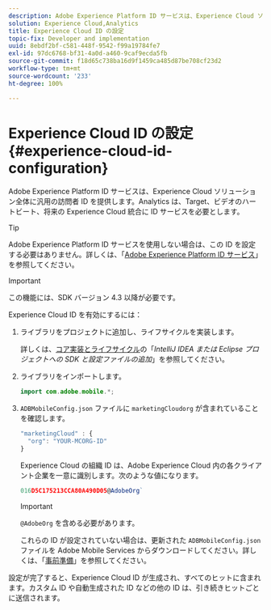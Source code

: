 ```yaml
---
description: Adobe Experience Platform ID サービスは、Experience Cloud ソリューション全体に汎用の訪問者 ID を提供します。Analytics は、Target、ビデオのハートビート、将来の Experience Cloud 統合に ID サービスを必要とします。
solution: Experience Cloud,Analytics
title: Experience Cloud ID の設定
topic-fix: Developer and implementation
uuid: 8ebdf2bf-c581-448f-9542-f99a19784fe7
exl-id: 97dc6768-bf31-4a0d-a460-9caf9ecda5fb
source-git-commit: f18d65c738ba16d9f1459ca485d87be708cf23d2
workflow-type: tm+mt
source-wordcount: '233'
ht-degree: 100%

---
```


# Experience Cloud ID の設定 {#experience-cloud-id-configuration}

Adobe Experience Platform ID サービスは、Experience Cloud ソリューション全体に汎用の訪問者 ID を提供します。Analytics は、Target、ビデオのハートビート、将来の Experience Cloud 統合に ID サービスを必要とします。

>[!TIP]
>
>Adobe Experience Platform ID サービスを使用しない場合は、この ID を設定する必要はありません。詳しくは、「[Adobe Experience Platform ID サービス](https://experienceleague.adobe.com/docs/id-service/using/home.html?lang=ja)」を参照してください。

>[!IMPORTANT]
>
>この機能には、SDK バージョン 4.3 以降が必要です。

Experience Cloud ID を有効にするには：

1. ライブラリをプロジェクトに追加し、ライフサイクルを実装します。

   詳しくは、[コア実装とライフサイクル](/help/android/getting-started/dev-qs.md)の「*IntelliJ IDEA または Eclipse プロジェクトへの SDK と設定ファイルの追加*」を参照してください。

1. ライブラリをインポートします。

   ```java
   import com.adobe.mobile.*;
   ```

1. `ADBMobileConfig.json` ファイルに `marketingCloudorg` が含まれていることを確認します。

   ```js
   "marketingCloud" : { 
     "org": "YOUR-MCORG-ID" 
   }
   ```

   Experience Cloud の組織 ID は、Adobe Experience Cloud 内の各クライアント企業を一意に識別します。次のような値になります。

   ```js
   016D5C175213CCA80A490D05@AdobeOrg`
   ```

   >[!IMPORTANT]
   >
   >`@AdobeOrg` を含める必要があります。

   これらの ID が設定されていない場合は、更新された `ADBMobileConfig.json` ファイルを Adobe Mobile Services からダウンロードしてください。詳しくは、「[事前準備](/help/android/getting-started/requirements.md)」を参照してください。

設定が完了すると、Experience Cloud ID が生成され、すべてのヒットに含まれます。カスタム ID や自動生成された ID などの他の ID は、引き続きヒットごとに送信されます。
